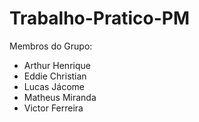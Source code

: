 # Trabalho-Pratico-PM
Membros do Grupo:

 - Arthur Henrique
 - Eddie Christian
 - Lucas Jácome
 - Matheus Miranda
 - Victor Ferreira
